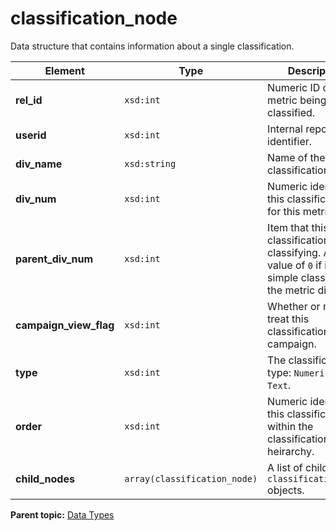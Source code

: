 # classification\_node

Data structure that contains information about a single classification.

|Element|Type|Description|
|-------|----|-----------|
|**rel\_id** |`xsd:int` | Numeric ID of the metric being classified. |
|**userid** |`xsd:int` | Internal report suite identifier. |
|**div\_name** |`xsd:string` | Name of the classification. |
|**div\_num** |`xsd:int` | Numeric identifier of this classification for this metric. |
|**parent\_div\_num** |`xsd:int` | Item that this classification is classifying. Assign a value of `0` if it is simple classifying the metric directly. |
|**campaign\_view\_flag** |`xsd:int` | Whether or not to treat this classification like a campaign. |
|**type** |`xsd:int` | The classification type: `Numeric` or `Text`. |
|**order** |`xsd:int` | Numeric identifier of this classification within the classification heirarchy. |
|**child\_nodes** |`array(classification_node)` | A list of child `classification_node` objects. |

**Parent topic:** [Data Types](../data_types/c_datatypes.md)


